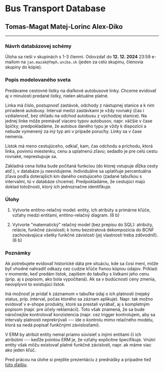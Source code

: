 # Bus Transport Database

## Tomas-Magat Matej-Lorinc Alex-Diko

- - -

### Návrh databázovej schémy

Úloha sa rieši v skupinách s 1-3 členmi.
Odovzdať do **12. 12. 2024** 23:59 e-mailom na `jan.mazak@fmph.uniba.sk` (jeden za celú skupinu, členovia skupiny do kópie).

### Popis modelovaného sveta

Predávame cestovné lístky na diaľkové autobusové linky. Chceme evidovať aj v minulosti predané lístky, nielen aktuálne platné.

Linka má číslo, postupnosť zastávok, odchody z nástupnej stanice a k nim priradené autobusy. Interval medzi zastávkami je vždy rovnaký (čas i vzdialenosť, bez ohľadu na odchod autobusu z východzej stanice). Na jednej linke môže premávať viacero typov autobusov, napr. väčšie v čase špičky; predpokladáme, že autobus daného typu je vždy k dispozícii a nebude vymenený za iný typ ani v prípade poruchy. Linky sa v čase nemenia.

Lístok má meno cestujúceho, odkiaľ, kam, čas odchodu a príchodu, ktorá linka, povinnú miestenku, cenu a uplatnenú zľavu; sedadlo je pre celú cestu rovnaké, neprestupuje sa.

Základná cena lístka bude počítaná funkciou (do ktorej vstupuje dĺžka cesty atď.), v databáze ju neevidujeme. Individuálne sa uplatňuje percentuálna zľava podľa doterajších km daného cestujúceho (zadané tabuľkou s intervalmi, tú v databáze chceme). Predpokladáme, že cestujúci majú doklad totožnosti, ktorý ich jednoznačne identifikuje.

### Úlohy

1. Vytvorte entitno-relačný model: entity, ich atribúty a primárne kľúče, vzťahy medzi entitami, entitno-relačný diagram.  (6 b)

2. Vytvorte "matematický" relačný model (bez prepisu do SQL): atribúty, relácie, funkčné závislosti;
k tomu bezstratová dekompozícia do BCNF zachovávajúca všetky funkčné závislosti (jej vlastnosti treba zdôvodniť).  (6 b)

### Poznámky

Ak potrebujete evidovať historické dáta pre situáciu, kde sa čosi mení, môže byť vhodné nahradiť odkazy cez cudzie kľúče fixnou kópiou údajov.
Príklad: v momente, keď predám lístok, zapíšem do tabuľky s lístkami jeho cenu (príp. aj s popisom, ako bola vypočítaná).
Ak sa v budúcnosti ceny zmenia, neovplyvní to existujúci lístok.

Iná možnosť je pridať k záznamom v tabuľke údaj o ich platnosti (nejaký status, príp. interval, počas ktorého sa záznam aplikuje).
Napr. tak možno evidovať v e-shope produkty, ktoré sa prestali vyrábať, aj s kompletným popisom (napr. pre účely reklamácií).
Toto však znamená, že sa bude náročnejšie kontrolovať konzistencia (napr. cez trigger kontrolujem, aby sa intervaly platnosti neprekrývali
--- ide o kontrolu mimo relačného modelu, ktorá sa nedá popísať funkčnými závislosťami).

V ERM by atribút entity nemal priamo súvisieť s inými entitami či ich atribútmi --- keďže pointou ERM je, že vzťahy explicitne špecifikuje.
Vnútri entity však môžu existovať platné funkčné závislosti, napr. ak máme viac ako jeden kľúč.

Pred prácou na úlohe si prejdite prezentáciu z prednášky a prípadne tiež
[túto ďalšiu](https://github.com/janmazak-fmfi/databazy/blob/main/dav_prednasky/p8/prezentacia8.pdf).
